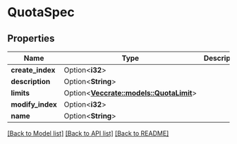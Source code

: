# QuotaSpec

## Properties

Name | Type | Description | Notes
------------ | ------------- | ------------- | -------------
**create_index** | Option<**i32**> |  | [optional]
**description** | Option<**String**> |  | [optional]
**limits** | Option<[**Vec<crate::models::QuotaLimit>**](QuotaLimit.md)> |  | [optional]
**modify_index** | Option<**i32**> |  | [optional]
**name** | Option<**String**> |  | [optional]

[[Back to Model list]](../README.md#documentation-for-models) [[Back to API list]](../README.md#documentation-for-api-endpoints) [[Back to README]](../README.md)


